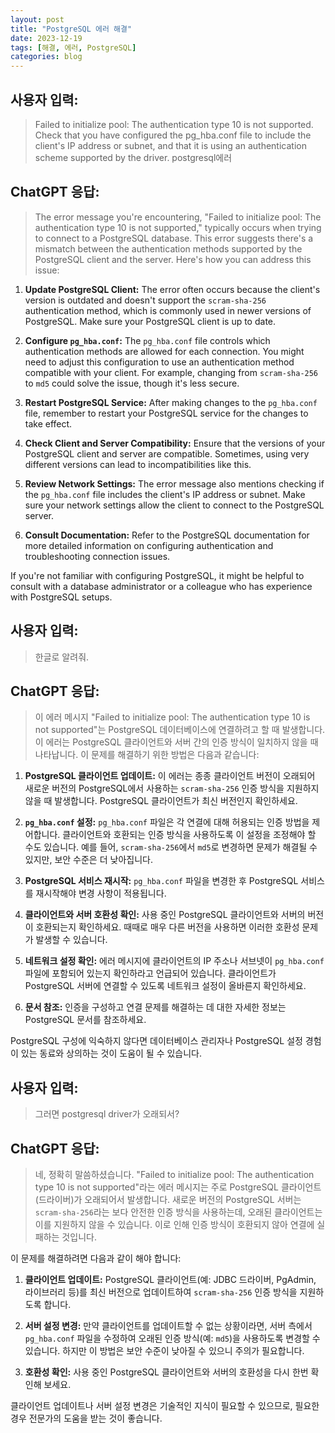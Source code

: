 ```yaml
---
layout: post
title: "PostgreSQL 에러 해결"
date: 2023-12-19
tags: [해결, 에러, PostgreSQL]
categories: blog
---
```


## 사용자 입력:
> Failed to initialize pool: The authentication type 10 is not supported. Check that you have configured the pg_hba.conf file to include the client's IP address or subnet, and that it is using an authentication scheme supported by the driver.  postgresql에러

## ChatGPT 응답:
> The error message you're encountering, "Failed to initialize pool: The authentication type 10 is not supported," typically occurs when trying to connect to a PostgreSQL database. This error suggests there's a mismatch between the authentication methods supported by the PostgreSQL client and the server. Here's how you can address this issue:

1. **Update PostgreSQL Client:** The error often occurs because the client's version is outdated and doesn't support the `scram-sha-256` authentication method, which is commonly used in newer versions of PostgreSQL. Make sure your PostgreSQL client is up to date.

2. **Configure `pg_hba.conf`:** The `pg_hba.conf` file controls which authentication methods are allowed for each connection. You might need to adjust this configuration to use an authentication method compatible with your client. For example, changing from `scram-sha-256` to `md5` could solve the issue, though it's less secure.

3. **Restart PostgreSQL Service:** After making changes to the `pg_hba.conf` file, remember to restart your PostgreSQL service for the changes to take effect.

4. **Check Client and Server Compatibility:** Ensure that the versions of your PostgreSQL client and server are compatible. Sometimes, using very different versions can lead to incompatibilities like this.

5. **Review Network Settings:** The error message also mentions checking if the `pg_hba.conf` file includes the client's IP address or subnet. Make sure your network settings allow the client to connect to the PostgreSQL server.

6. **Consult Documentation:** Refer to the PostgreSQL documentation for more detailed information on configuring authentication and troubleshooting connection issues.

If you're not familiar with configuring PostgreSQL, it might be helpful to consult with a database administrator or a colleague who has experience with PostgreSQL setups.

## 사용자 입력:
> 한글로 알려줘.

## ChatGPT 응답:
> 이 에러 메시지 "Failed to initialize pool: The authentication type 10 is not supported"는 PostgreSQL 데이터베이스에 연결하려고 할 때 발생합니다. 이 에러는 PostgreSQL 클라이언트와 서버 간의 인증 방식이 일치하지 않을 때 나타납니다. 이 문제를 해결하기 위한 방법은 다음과 같습니다:

1. **PostgreSQL 클라이언트 업데이트:** 이 에러는 종종 클라이언트 버전이 오래되어 새로운 버전의 PostgreSQL에서 사용하는 `scram-sha-256` 인증 방식을 지원하지 않을 때 발생합니다. PostgreSQL 클라이언트가 최신 버전인지 확인하세요.

2. **`pg_hba.conf` 설정:** `pg_hba.conf` 파일은 각 연결에 대해 허용되는 인증 방법을 제어합니다. 클라이언트와 호환되는 인증 방식을 사용하도록 이 설정을 조정해야 할 수도 있습니다. 예를 들어, `scram-sha-256`에서 `md5`로 변경하면 문제가 해결될 수 있지만, 보안 수준은 더 낮아집니다.

3. **PostgreSQL 서비스 재시작:** `pg_hba.conf` 파일을 변경한 후 PostgreSQL 서비스를 재시작해야 변경 사항이 적용됩니다.

4. **클라이언트와 서버 호환성 확인:** 사용 중인 PostgreSQL 클라이언트와 서버의 버전이 호환되는지 확인하세요. 때때로 매우 다른 버전을 사용하면 이러한 호환성 문제가 발생할 수 있습니다.

5. **네트워크 설정 확인:** 에러 메시지에 클라이언트의 IP 주소나 서브넷이 `pg_hba.conf` 파일에 포함되어 있는지 확인하라고 언급되어 있습니다. 클라이언트가 PostgreSQL 서버에 연결할 수 있도록 네트워크 설정이 올바른지 확인하세요.

6. **문서 참조:** 인증을 구성하고 연결 문제를 해결하는 데 대한 자세한 정보는 PostgreSQL 문서를 참조하세요.

PostgreSQL 구성에 익숙하지 않다면 데이터베이스 관리자나 PostgreSQL 설정 경험이 있는 동료와 상의하는 것이 도움이 될 수 있습니다.

## 사용자 입력:
> 그러면  postgresql driver가 오래되서?

## ChatGPT 응답:
> 네, 정확히 말씀하셨습니다. "Failed to initialize pool: The authentication type 10 is not supported"라는 에러 메시지는 주로 PostgreSQL 클라이언트(드라이버)가 오래되어서 발생합니다. 새로운 버전의 PostgreSQL 서버는 `scram-sha-256`라는 보다 안전한 인증 방식을 사용하는데, 오래된 클라이언트는 이를 지원하지 않을 수 있습니다. 이로 인해 인증 방식이 호환되지 않아 연결에 실패하는 것입니다.

이 문제를 해결하려면 다음과 같이 해야 합니다:

1. **클라이언트 업데이트:** PostgreSQL 클라이언트(예: JDBC 드라이버, PgAdmin, 라이브러리 등)를 최신 버전으로 업데이트하여 `scram-sha-256` 인증 방식을 지원하도록 합니다.

2. **서버 설정 변경:** 만약 클라이언트를 업데이트할 수 없는 상황이라면, 서버 측에서 `pg_hba.conf` 파일을 수정하여 오래된 인증 방식(예: `md5`)을 사용하도록 변경할 수 있습니다. 하지만 이 방법은 보안 수준이 낮아질 수 있으니 주의가 필요합니다.

3. **호환성 확인:** 사용 중인 PostgreSQL 클라이언트와 서버의 호환성을 다시 한번 확인해 보세요.

클라이언트 업데이트나 서버 설정 변경은 기술적인 지식이 필요할 수 있으므로, 필요한 경우 전문가의 도움을 받는 것이 좋습니다.

